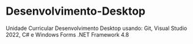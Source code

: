 # Desenvolvimento-Desktop
Unidade Curricular Desenvolvimento Desktop usando: Git, Visual Studio 2022, C# e Windows Forms .NET Framework 4.8
